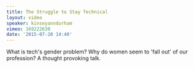 ```yaml
---
title: The Struggle to Stay Technical
layout: video
speaker: kinseyanndurham
vimeo: 169222630
date: '2015-07-20 14:40'
---
```


What is tech's gender problem? Why do women seem to 'fall out' of our profession? A thought provoking talk.
